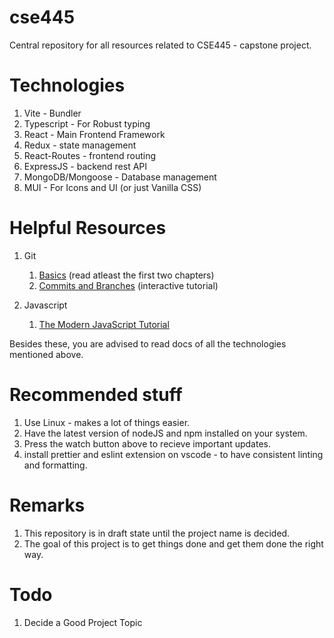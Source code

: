 # cse445

Central repository for all resources related to CSE445 - capstone project. 

# Technologies

1. Vite - Bundler
2. Typescript - For Robust typing
3. React - Main Frontend Framework
4. Redux - state management
5. React-Routes - frontend routing
6. ExpressJS - backend rest API
7. MongoDB/Mongoose - Database management
8. MUI - For Icons and UI (or just Vanilla CSS)

# Helpful Resources

1. Git
    1. [Basics](https://git-scm.com/book/en/v2) (read atleast the first two chapters)
    2. [Commits and Branches](https://learngitbranching.js.org/) (interactive tutorial)

2. Javascript
    1. [The Modern JavaScript Tutorial](https://javascript.info/)

Besides these, you are advised to read docs of all the technologies mentioned above.

# Recommended stuff

1. Use Linux - makes a lot of things easier.
2. Have the latest version of nodeJS and npm installed on your system.
3. Press the watch button above to recieve important updates.
4. install prettier and eslint extension on vscode - to have consistent linting and formatting.


# Remarks

1. This repository is in draft state until the project name is decided.
2. The goal of this project is to get things done and get them done the right way.

# Todo

1. Decide a Good Project Topic
